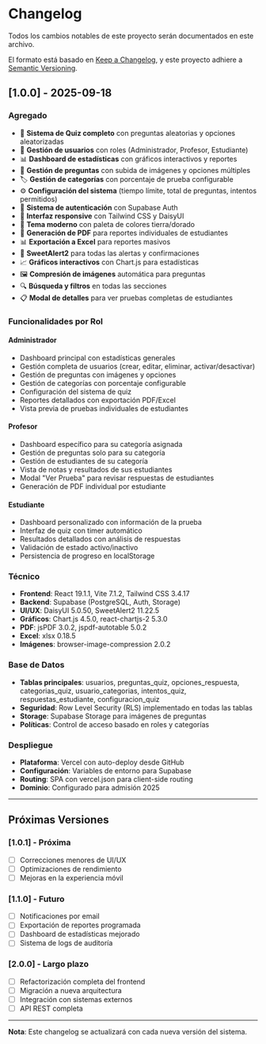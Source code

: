 # Changelog

Todos los cambios notables de este proyecto serán documentados en este archivo.

El formato está basado en [Keep a Changelog](https://keepachangelog.com/es-ES/1.0.0/),
y este proyecto adhiere a [Semantic Versioning](https://semver.org/lang/es/).

## [1.0.0] - 2025-09-18

### Agregado
- 🎯 **Sistema de Quiz completo** con preguntas aleatorias y opciones aleatorizadas
- 👥 **Gestión de usuarios** con roles (Administrador, Profesor, Estudiante)
- 📊 **Dashboard de estadísticas** con gráficos interactivos y reportes
- 📝 **Gestión de preguntas** con subida de imágenes y opciones múltiples
- 🏷️ **Gestión de categorías** con porcentaje de prueba configurable
- ⚙️ **Configuración del sistema** (tiempo límite, total de preguntas, intentos permitidos)
- 🔐 **Sistema de autenticación** con Supabase Auth
- 📱 **Interfaz responsive** con Tailwind CSS y DaisyUI
- 🎨 **Tema moderno** con paleta de colores tierra/dorado
- 📄 **Generación de PDF** para reportes individuales de estudiantes
- 📊 **Exportación a Excel** para reportes masivos
- 🔄 **SweetAlert2** para todas las alertas y confirmaciones
- 📈 **Gráficos interactivos** con Chart.js para estadísticas
- 🖼️ **Compresión de imágenes** automática para preguntas
- 🔍 **Búsqueda y filtros** en todas las secciones
- 📋 **Modal de detalles** para ver pruebas completas de estudiantes

### Funcionalidades por Rol

#### Administrador
- Dashboard principal con estadísticas generales
- Gestión completa de usuarios (crear, editar, eliminar, activar/desactivar)
- Gestión de preguntas con imágenes y opciones
- Gestión de categorías con porcentaje configurable
- Configuración del sistema de quiz
- Reportes detallados con exportación PDF/Excel
- Vista previa de pruebas individuales de estudiantes

#### Profesor
- Dashboard específico para su categoría asignada
- Gestión de preguntas solo para su categoría
- Gestión de estudiantes de su categoría
- Vista de notas y resultados de sus estudiantes
- Modal "Ver Prueba" para revisar respuestas de estudiantes
- Generación de PDF individual por estudiante

#### Estudiante
- Dashboard personalizado con información de la prueba
- Interfaz de quiz con timer automático
- Resultados detallados con análisis de respuestas
- Validación de estado activo/inactivo
- Persistencia de progreso en localStorage

### Técnico
- **Frontend**: React 19.1.1, Vite 7.1.2, Tailwind CSS 3.4.17
- **Backend**: Supabase (PostgreSQL, Auth, Storage)
- **UI/UX**: DaisyUI 5.0.50, SweetAlert2 11.22.5
- **Gráficos**: Chart.js 4.5.0, react-chartjs-2 5.3.0
- **PDF**: jsPDF 3.0.2, jspdf-autotable 5.0.2
- **Excel**: xlsx 0.18.5
- **Imágenes**: browser-image-compression 2.0.2

### Base de Datos
- **Tablas principales**: usuarios, preguntas_quiz, opciones_respuesta, categorias_quiz, usuario_categorias, intentos_quiz, respuestas_estudiante, configuracion_quiz
- **Seguridad**: Row Level Security (RLS) implementado en todas las tablas
- **Storage**: Supabase Storage para imágenes de preguntas
- **Políticas**: Control de acceso basado en roles y categorías

### Despliegue
- **Plataforma**: Vercel con auto-deploy desde GitHub
- **Configuración**: Variables de entorno para Supabase
- **Routing**: SPA con vercel.json para client-side routing
- **Dominio**: Configurado para admisión 2025

---

## Próximas Versiones

### [1.0.1] - Próxima
- [ ] Correcciones menores de UI/UX
- [ ] Optimizaciones de rendimiento
- [ ] Mejoras en la experiencia móvil

### [1.1.0] - Futuro
- [ ] Notificaciones por email
- [ ] Exportación de reportes programada
- [ ] Dashboard de estadísticas mejorado
- [ ] Sistema de logs de auditoría

### [2.0.0] - Largo plazo
- [ ] Refactorización completa del frontend
- [ ] Migración a nueva arquitectura
- [ ] Integración con sistemas externos
- [ ] API REST completa

---

**Nota**: Este changelog se actualizará con cada nueva versión del sistema.
